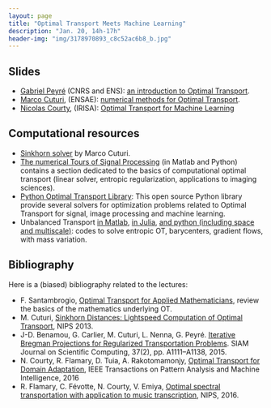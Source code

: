 ```yaml
---
layout: page
title: "Optimal Transport Meets Machine Learning"
description: "Jan. 20, 14h-17h"
header-img: "img/3178970893_c8c52ac6b8_b.jpg"
---
```


Slides
----

- [Gabriel Peyré](http://www.gpeyre.com) (CNRS and ENS): [an introduction to Optimal Transport](../slides/mc01-peyre.pdf).
- [Marco Cuturi](http://marcocuturi.net/), (ENSAE): [numerical methods for Optimal Transport](../slides/mc01-cuturi.pdf).
- [Nicolas Courty](http://people.irisa.fr/Nicolas.Courty/), (IRISA): [Optimal Transport for Machine Learning](../slides/mc01-courty.pdf)

Computational resources
----

- [Sinkhorn solver](http://marcocuturi.net/SI.html) by Marco Cuturi.
- [The numerical Tours of Signal Processing](http://www.numerical-tours.com) (in Matlab and Python) contains a section dedicated to the basics of computational optimal transport (linear solver, entropic regularization, applications to imaging sciences).
- [Python Optimal Transport Library](https://github.com/rflamary/POT): This open source Python library provide several solvers for optimization problems related to Optimal Transport for signal, image processing and machine learning.
- Unbalanced Transport [in Matlab](https://github.com/gpeyre/2017-MCOM-unbalanced-ot), [in Julia](https://github.com/lchizat/optimal-transport), [and python (including space and multiscale)](https://github.com/bernhard-schmitzer/optimal-transport): codes to solve entropic OT, barycenters, gradient flows, with mass variation. 

Bibliography
----

Here is a (biased) bibliography related to the lectures:

- F. Santambrogio, [Optimal Transport for Applied Mathematicians](http://www.springer.com/fr/book/9783319208275), review the basics of the mathematics underlying OT.
- M. Cuturi, [Sinkhorn Distances: Lightspeed Computation of Optimal Transport](http://marcocuturi.net/Papers/cuturi13sinkhorn.pdf), NIPS 2013.
- J-D. Benamou, G. Carlier, M. Cuturi, L. Nenna, G. Peyré. [Iterative Bregman Projections for Regularized Transportation Problems](https://hal.archives-ouvertes.fr/hal-01096124). SIAM Journal on Scientific Computing, 37(2), pp. A1111–A1138, 2015.
- N. Courty, R. Flamary, D. Tuia, A. Rakotomamonjy, [Optimal Transport for Domain Adaptation](https://hal.archives-ouvertes.fr/hal-01377220/file/OTPAMI.pdf), IEEE Transactions on Pattern Analysis and Machine Intelligence, 2016
- R. Flamary, C. Févotte, N. Courty, V. Emiya, [Optimal spectral transportation with application to music transcription](https://hal.archives-ouvertes.fr/hal-01377533/file/nips_2016.pdf), NIPS, 2016.

